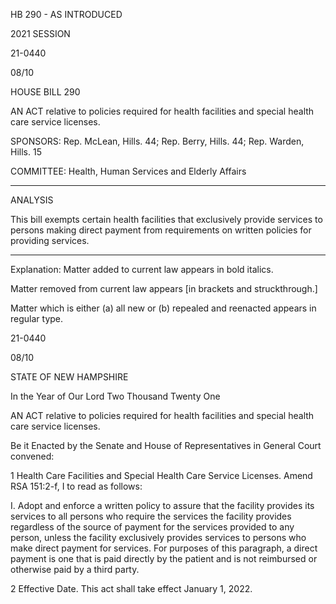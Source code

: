  HB 290 - AS INTRODUCED

 

 

2021 SESSION

 21-0440

 08/10

 

HOUSE BILL 290

 

AN ACT relative to policies required for health facilities and special health care service licenses.

 

SPONSORS: Rep. McLean, Hills. 44; Rep. Berry, Hills. 44; Rep. Warden, Hills. 15

 

COMMITTEE: Health, Human Services and Elderly Affairs

 

-----------------------------------------------------------------

 

ANALYSIS

 

 This bill exempts certain health facilities that exclusively provide services to persons making direct payment from requirements on written policies for providing services.

 

- - - - - - - - - - - - - - - - - - - - - - - - - - - - - - - - - - - - - - - - - - - - - - - - - - - - - - - - - - - - - - - - - - - - - - - - - - - 

 

Explanation: Matter added to current law appears in bold italics.

 Matter removed from current law appears [in brackets and struckthrough.]

 Matter which is either (a) all new or (b) repealed and reenacted appears in regular type.

 21-0440

 08/10

 

STATE OF NEW HAMPSHIRE

 

In the Year of Our Lord Two Thousand Twenty One

 

AN ACT relative to policies required for health facilities and special health care service licenses.

 

Be it Enacted by the Senate and House of Representatives in General Court convened:

 

 1 Health Care Facilities and Special Health Care Service Licenses. Amend RSA 151:2-f, I to read as follows:

 I. Adopt and enforce a written policy to assure that the facility provides its services to all persons who require the services the facility provides regardless of the source of payment for the services provided to any person, unless the facility exclusively provides services to persons who make direct payment for services. For purposes of this paragraph, a direct payment is one that is paid directly by the patient and is not reimbursed or otherwise paid by a third party.

 2 Effective Date. This act shall take effect January 1, 2022.

